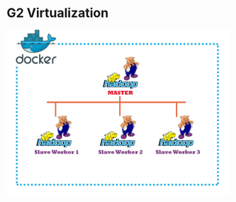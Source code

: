 # G2 Virtualization

![alt tag](https://github.com/sergiocamara/g2_virtualization/blob/main/Arquitectura-hadoop-cluster-pig-docker.jpg)
